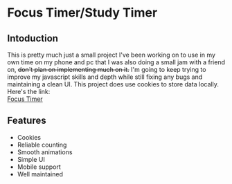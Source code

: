 # Focus Timer/Study Timer  
## Intoduction  
This is pretty much just a small project I've been working on to use in my own time on my phone and pc that I was also doing a small jam with a friend on, ~~don't plan on implementing much on it.~~ I'm going to keep trying to improve my javascript skills and depth while still fixing any bugs and maintaining a clean UI. This project does use cookies to store data locally. Here's the link:  
<a href = 'https://lincoln-murray.github.io/focus_timer/'>Focus Timer</a>  
## Features  
- Cookies  
- Reliable counting  
- Smooth animations  
- Simple UI  
- Mobile support  
- Well maintained 